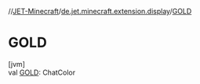 //[JET-Minecraft](../../index.md)/[de.jet.minecraft.extension.display](index.md)/[GOLD](-g-o-l-d.md)

# GOLD

[jvm]\
val [GOLD](-g-o-l-d.md): ChatColor
